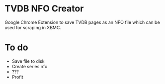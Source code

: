 TVDB NFO Creator
====

Google Chrome Extension to save TVDB pages as an NFO file which can be used for scraping in XBMC.


To do
====
- Save file to disk
- Create series nfo
- ???
- Profit